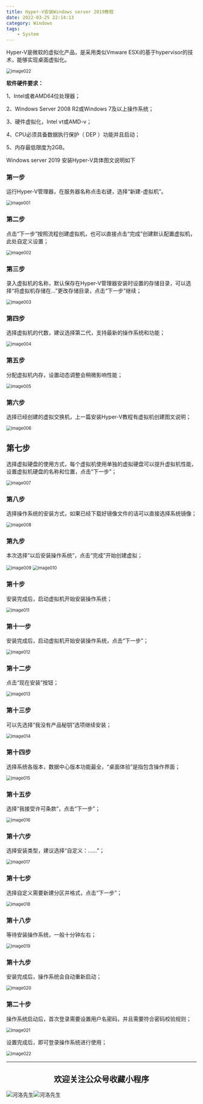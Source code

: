 ```yaml
---
title: Hyper-V安装Windows server 2019教程
date: 2022-03-25 22:14:13
category: Windows
tags: 
    - System
---
```


Hyper-V是微软的虚拟化产品，是采用类似Vmware ESXi的基于hypervisor的技术，能够实现桌面虚拟化。

<img src="https://s2.loli.net/2022/06/25/S4hP7za9ceuLktR.jpg" alt="image022" style="zoom:80%;" />

**软件硬件要求：**

1、Intel或者AMD64位处理器；

2、Windows Server 2008 R2或Windows 7及以上操作系统；

3、硬件虚拟化，Intel vt或AMD-v；

4、CPU必须具备数据执行保护（ DEP ）功能并且启动；

5、内存最低限度为2GB。

Windows server 2019 安装Hyper-V具体图文说明如下

### 第一步

运行Hyper-V管理器，在服务器名称点击右键，选择“新建-虚拟机”。

<img src="https://s2.loli.net/2022/06/25/Wu6UdmFerPRIDC9.png" alt="image001" style="zoom:80%;" />

 <!--more-->

### 第二步

点击“下一步”按照流程创建虚拟机，也可以直接点击“完成”创建默认配置虚拟机，此处自定义设置；

 <img src="https://s2.loli.net/2022/06/25/PIJUn4WisqylKtg.png" alt="image002" style="zoom:80%;" />



### 第三步

录入虚拟机的名称，默认保存在Hyper-V管理器安装时设置的存储目录，可以选择“将虚拟机存储在…”更改存储目录，点击“下一步”继续；

  <img src="https://s2.loli.net/2022/06/25/NRJPI8oAQ74bE3m.png" alt="image003" style="zoom:80%;" />



### 第四步

选择虚拟机的代数，建议选择第二代，支持最新的操作系统和功能；

  <img src="https://s2.loli.net/2022/06/25/32bSg9AtXiqhaML.png" alt="image004" style="zoom:80%;" />



### 第五步

分配虚拟机内存，设置动态调整会稍微影响性能；

<img src="https://s2.loli.net/2022/06/25/1MabEVzv7cIeNUi.png" alt="image005" style="zoom:80%;" />

### 第六步

选择已经创建的虚拟交换机，上一篇安装Hyper-V教程有虚拟机创建图文说明；

<img src="https://s2.loli.net/2022/06/25/WCSxJv5DYf29gpy.png" alt="image006" style="zoom:80%;" />

## 第七步

选择虚拟硬盘的使用方式，每个虚拟机使用单独的虚拟硬盘可以提升虚拟机性能，设置虚拟机硬盘的名称和位置，点击“下一步”；

 <img src="https://s2.loli.net/2022/06/25/E4vbkABW7NLHz5X.png" alt="image007" style="zoom:80%;" />

### 第八步

选择操作系统的安装方式，如果已经下载好镜像文件的话可以直接选择系统镜像；

 <img src="https://s2.loli.net/2022/06/25/ZlMv1y2VXISRqBj.png" alt="image008" style="zoom:80%;" />



### 第九步

本次选择“以后安装操作系统”，点击“完成”开始创建虚拟；

<img src="https://s2.loli.net/2022/06/25/Pu9wWbogscrDv6i.png" alt="image009" style="zoom:80%;" />

 

<img src="https://s2.loli.net/2022/06/25/VPWrCFNJa7mHgcI.png" alt="image010" style="zoom:80%;" />

### 第十步

安装完成后，启动虚拟机开始安装操作系统；

<img src="https://s2.loli.net/2022/06/25/RdzvDhrF1pWfUJQ.png" alt="image011" style="zoom:80%;" />

### 第十一步

安装完成后，启动虚拟机开始安装操作系统，点击“下一步”；

<img src="https://s2.loli.net/2022/06/25/T4znFfKsHRciAVm.jpg" alt="image012" style="zoom:80%;" />

### 第十二步

点击“现在安装”按钮；

<img src="https://s2.loli.net/2022/06/25/3reuCYf7zb62mEB.jpg" alt="image013" style="zoom:80%;" />

### 第十三步

可以先选择“我没有产品秘钥”选项继续安装；

<img src="https://s2.loli.net/2022/06/25/sIyBR4OEKHQdqcX.jpg" alt="image014" style="zoom:80%;" />

### 第十四步

选择系统各版本，数据中心版本功能最全，“桌面体验”是指包含操作界面；

<img src="https://s2.loli.net/2022/06/25/w2bTaDEPcfMmpjt.jpg" alt="image015" style="zoom:80%;" />

### 第十五步

选择“我接受许可条款”，点击“下一步”；

<img src="https://s2.loli.net/2022/06/25/z7FIXo54nTQSPUJ.jpg" alt="image016" style="zoom:80%;" />

### 第十六步

选择安装类型，建议选择“自定义：……”；

<img src="https://s2.loli.net/2022/06/25/l6LfAKqNQzhMRoW.jpg" alt="image017" style="zoom:80%;" />

### 第十七步

选择自定义需要新建分区并格式，点击“下一步”；

<img src="https://s2.loli.net/2022/06/25/c4xZ6wCAljU9LIk.jpg" alt="image018" style="zoom:80%;" />

### 第十八步

等待安装操作系统，一般十分钟左右；

<img src="https://s2.loli.net/2022/06/25/sdVytxLQwGj4UnS.jpg" alt="image019" style="zoom:80%;" />

### 第十九步

安装完成后，操作系统会自动重新启动；

<img src="https://s2.loli.net/2022/06/25/npHVTJ2dArkj4Eq.jpg" alt="image020" style="zoom:80%;" />

### 第二十步

操作系统启动后，首次登录需要设置用户名密码，并且需要符合密码校验规则；

<img src="https://s2.loli.net/2022/06/25/RDtnubGi7AVkM51.jpg" alt="image021" style="zoom:80%;" />

 设置完成后，即可登录操作系统进行使用；

<img src="https://s2.loli.net/2022/06/25/XFdE7L2x8HaNjCr.jpg" alt="image022" style="zoom:80%;" />



---

## <center>欢迎关注公众号收藏小程序</center>

![河洛先生](https://s2.loli.net/2022/06/23/bYdtKDC2U5J7iWr.jpg)![河洛先生](https://s2.loli.net/2022/06/23/PlUgz5KSHm7OBke.jpg)
